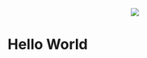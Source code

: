 <p align="center">
  <img src="https://github.com/DioxusLabs/dioxus/raw/master/notes/header.svg">
</p>

# Hello World